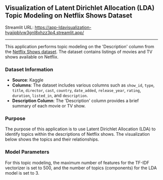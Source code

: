 ## Visualization of Latent Dirichlet Allocation (LDA) Topic Modeling on Netflix Shows Dataset

Streamlit URL: https://app-ldavisualization-hyajjpblvw3gnl8xhzz3p4.streamlit.app/

---

This application performs topic modeling on the 'Description' column from the [Netflix Shows dataset](https://www.kaggle.com/datasets/shivamb/netflix-shows/data). The dataset contains listings of movies and TV shows available on Netflix.

### Dataset Information
- **Source**: Kaggle
- **Columns**: The dataset includes various columns such as `show_id`, `type`, `title`, `director`, `cast`, `country`, `date_added`, `release_year`, `rating`, `duration`, `listed_in`, and `description`.
- **Description Column**: The 'Description' column provides a brief summary of each movie or TV show.

### Purpose
The purpose of this application is to use Latent Dirichlet Allocation (LDA) to identify topics within the descriptions of Netflix shows. The visualization below shows the topics and their relationships.

### Model Parameters
For this topic modeling, the maximum number of features for the TF-IDF vectorizer is set to 500, and the number of topics (components) for the LDA model is set to 3.